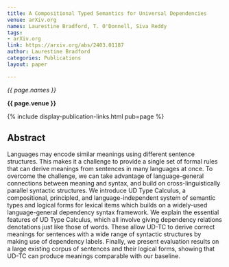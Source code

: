 ```yaml
---
title: A Compositional Typed Semantics for Universal Dependencies
venue: arXiv.org
names: Laurestine Bradford, T. O'Donnell, Siva Reddy
tags:
- arXiv.org
link: https://arxiv.org/abs/2403.01187
author: Laurestine Bradford
categories: Publications
layout: paper

---
```


*{{ page.names }}*

**{{ page.venue }}**

{% include display-publication-links.html pub=page %}

## Abstract

Languages may encode similar meanings using different sentence structures. This makes it a challenge to provide a single set of formal rules that can derive meanings from sentences in many languages at once. To overcome the challenge, we can take advantage of language-general connections between meaning and syntax, and build on cross-linguistically parallel syntactic structures. We introduce UD Type Calculus, a compositional, principled, and language-independent system of semantic types and logical forms for lexical items which builds on a widely-used language-general dependency syntax framework. We explain the essential features of UD Type Calculus, which all involve giving dependency relations denotations just like those of words. These allow UD-TC to derive correct meanings for sentences with a wide range of syntactic structures by making use of dependency labels. Finally, we present evaluation results on a large existing corpus of sentences and their logical forms, showing that UD-TC can produce meanings comparable with our baseline.